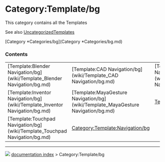 # Category:Template/bg
This category contains all the Templates

See also [UncategorizedTemplates](Special_UncategorizedTemplates.md)

[Category   *Categories/bg](Category   *Categories/bg.md)

### Contents

|     |     |     |
| --- | --- | --- |
| [Template:Blender Navigation/bg](wiki/Template_Blender Navigation/bg.md) | [Template:CAD Navigation/bg](wiki/Template_CAD Navigation/bg.md) | [Template:Gesture Navigation/bg](wiki/Template_Gesture Navigation/bg.md) |
| [Template:Inventor Navigation/bg](wiki/Template_Inventor Navigation/bg.md) | [Template:MayaGesture Navigation/bg](wiki/Template_MayaGesture Navigation/bg.md) | [Template:Property/bg](wiki/Template_Property/bg.md) |
| [Template:Touchpad Navigation/bg](wiki/Template_Touchpad Navigation/bg.md) | [Category:Template:Navigation/bg](wiki/Category_Template_Navigation/bg.md) |



---
![](images/Right_arrow.png) [documentation index](../README.md) > Category:Template/bg
